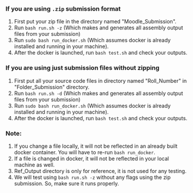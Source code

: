 ### If you are using `.zip` submission format
1. First put your zip file in the directory named "Moodle_Submission".
2. Run `bash run.sh -z` (Which makes and generates all assembly output files from your submission)
3. Run `sudo bash run_docker.sh` (Which assumes docker is already installed and running in your machine).
4. After the docker is launched, run `bash test.sh` and check your outputs.

### If you are using just submission files without zipping
1. First put all your source code files in directory named "Roll_Number" in "Folder_Submission" directory.
2. Run `bash run.sh -d` (Which makes and generates all assembly output files from your submission)
3. Run `sudo bash run_docker.sh` (Which assumes docker is already installed and running in your machine).
4. After the docker is launched, run `bash test.sh` and check your outputs.

### Note:
1. If you change a file locally, it will not be reflected in an already built docker container. You will have to re-run `bash run_docker`.
2. If a file is changed in docker, it will not be reflected in your local machine as well.
3. Ref_Output directory is only for reference, it is not used for any testing.
4. We will test using `bash run.sh -z` without any flags using the zip submission. So, make sure it runs properly.